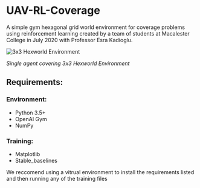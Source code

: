 # UAV-RL-Coverage

A simple gym hexagonal grid world environment for coverage problems using reinforcement learning created by a team of students at Macalester College
in July 2020 with Professor Esra Kadioglu.

![3x3 Hexworld Environment](https://github.com/elishbeth/gym-hexgrid/blob/master/figures/3x3SingleAgentHex.gif)

*Single agent covering 3x3 Hexworld Environment*

## Requirements:
### Environment:
- Python 3.5+
- OpenAI Gym
- NumPy

### Training:
- Matplotlib 
- Stable_baselines

We reccomend using a vitrual environment to install the requirements listed and then running any of the training files 





